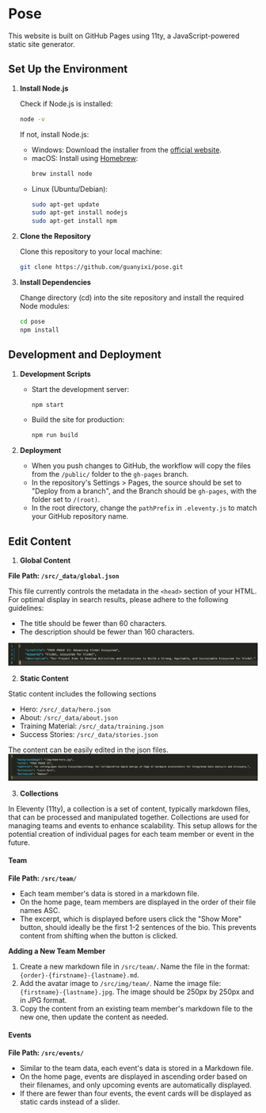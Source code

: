 # Pose

This website is built on GitHub Pages using 11ty, a JavaScript-powered static site generator.

## Set Up the Environment

1. **Install Node.js**

   Check if Node.js is installed:

   ```bash
   node -v
   ```

   If not, install Node.js:

   - Windows: Download the installer from the [official website](https://nodejs.org/en/download/).
   - macOS: Install using [Homebrew](https://brew.sh/):
     ```bash
     brew install node
     ```
   - Linux (Ubuntu/Debian):
     ```bash
     sudo apt-get update
     sudo apt-get install nodejs
     sudo apt-get install npm
     ```

2. **Clone the Repository**

   Clone this repository to your local machine:

   ```bash
   git clone https://github.com/guanyixi/pose.git
   ```

3. **Install Dependencies**

   Change directory (cd) into the site repository and install the required Node modules:

   ```bash
   cd pose
   npm install
   ```

## Development and Deployment

1. **Development Scripts**

   - Start the development server:

     ```bash
     npm start
     ```

   - Build the site for production:

     ```bash
     npm run build
     ```

2. **Deployment**

   - When you push changes to GitHub, the workflow will copy the files from the `/public/` folder to the `gh-pages` branch.
   - In the repository's Settings > Pages, the source should be set to "Deploy from a branch", and the Branch should be `gh-pages`, with the folder set to `/(root)`.
   - In the root directory, change the `pathPrefix` in `.eleventy.js` to match your GitHub repository name.

## Edit Content

1. **Global Content**

**File Path: `/src/_data/global.json`**

This file currently controls the metadata in the `<head>` section of your HTML. For optimal display in search results, please adhere to the following guidelines:

- The title should be fewer than 60 characters.
- The description should be fewer than 160 characters.

![Global JSON](./docs/img/global-json.png)

2. **Static Content**

Static content includes the following sections

- Hero: `/src/_data/hero.json`
- About: `/src/_data/about.json`
- Training Material: `/src/_data/training.json`
- Success Stories: `/src/_data/stories.json`

The content can be easily edited in the json files.
![Hero JSON](./docs/img/hero-json.png)

3. **Collections**

In Eleventy (11ty), a collection is a set of content, typically markdown files, that can be processed and manipulated together. Collections are used for managing teams and events to enhance scalability. This setup allows for the potential creation of individual pages for each team member or event in the future.

#### Team

**File Path: `/src/team/`**

- Each team member's data is stored in a markdown file.
- On the home page, team members are displayed in the order of their file names ASC.
- The excerpt, which is displayed before users click the "Show More" button, should ideally be the first 1-2 sentences of the bio. This prevents content from shifting when the button is clicked.

**Adding a New Team Member**

1. Create a new markdown file in `/src/team/`. Name the file in the format: `{order}-{firstname}-{lastname}.md`.
2. Add the avatar image to `/src/img/team/`. Name the image file: `{firstname}-{lastname}.jpg`. The image should be 250px by 250px and in JPG format.
3. Copy the content from an existing team member's markdown file to the new one, then update the content as needed.

#### Events

**File Path: `/src/events/`**

- Similar to the team data, each event's data is stored in a Markdown file.
- On the home page, events are displayed in ascending order based on their filenames, and only upcoming events are automatically displayed.
- If there are fewer than four events, the event cards will be displayed as static cards instead of a slider.
